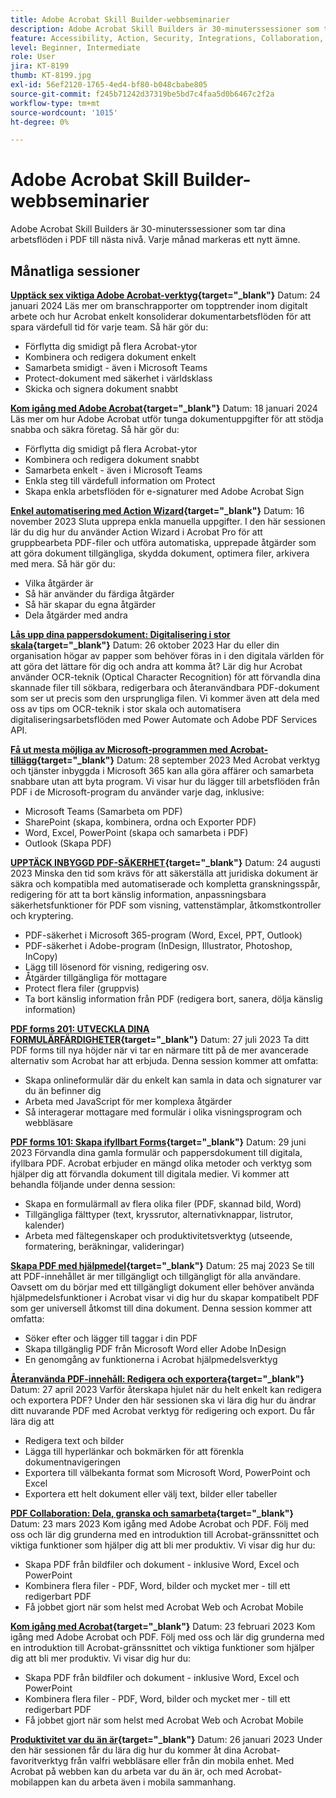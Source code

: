 ```yaml
---
title: Adobe Acrobat Skill Builder-webbseminarier
description: Adobe Acrobat Skill Builders är 30-minuterssessioner som tar dina arbetsflöden i PDF till nästa nivå
feature: Accessibility, Action, Security, Integrations, Collaboration, Edit PDF, Convert PDF, Share, Mobile, Skill Builder, Form
level: Beginner, Intermediate
role: User
jira: KT-8199
thumb: KT-8199.jpg
exl-id: 56ef2120-1765-4ed4-bf80-b048cbabe805
source-git-commit: f245b71242d37319be5bd7c4faa5d0b6467c2f2a
workflow-type: tm+mt
source-wordcount: '1015'
ht-degree: 0%

---
```


# Adobe Acrobat Skill Builder-webbseminarier

Adobe Acrobat Skill Builders är 30-minuterssessioner som tar dina arbetsflöden i PDF till nästa nivå. Varje månad markeras ett nytt ämne.

## Månatliga sessioner

**[Upptäck sex viktiga Adobe Acrobat-verktyg](https://www.adobe.com/documentcloud/webinars/discover-6-essential-adobe-acrobat-tools.html){target="_blank"}**
Datum: 24 januari 2024 Läs mer om branschrapporter om topptrender inom digitalt arbete och hur Acrobat enkelt konsoliderar dokumentarbetsflöden för att spara värdefull tid för varje team.
Så här gör du:

* Förflytta dig smidigt på flera Acrobat-ytor
* Kombinera och redigera dokument enkelt
* Samarbeta smidigt - även i Microsoft Teams
* Protect-dokument med säkerhet i världsklass
* Skicka och signera dokument snabbt

**[Kom igång med Adobe Acrobat](https://www.adobe.com/documentcloud/webinars/get-started-with-adobe-acrobat.html){target="_blank"}**
Datum: 18 januari 2024 Läs mer om hur Adobe Acrobat utför tunga dokumentuppgifter för att stödja snabba och säkra företag.
Så här gör du:

* Förflytta dig smidigt på flera Acrobat-ytor
* Kombinera och redigera dokument snabbt
* Samarbeta enkelt - även i Microsoft Teams
* Enkla steg till värdefull information om Protect
* Skapa enkla arbetsflöden för e-signaturer med Adobe Acrobat Sign

**[Enkel automatisering med Action Wizard](https://teamwork.adobe.com/adobe-acrobat-skill-builder/attendease/networking/experience/41d505bb-252a-4e26-9576-6ae82293e6c9/97be1628-5cb6-44be-ac61-c0cc26fbb58d){target="_blank"}**
Datum: 16 november 2023 Sluta upprepa enkla manuella uppgifter. I den här sessionen lär du dig hur du använder Action Wizard i Acrobat Pro för att gruppbearbeta PDF-filer och utföra automatiska, upprepade åtgärder som att göra dokument tillgängliga, skydda dokument, optimera filer, arkivera med mera. Så här gör du:

* Vilka åtgärder är
* Så här använder du färdiga åtgärder
* Så här skapar du egna åtgärder
* Dela åtgärder med andra

**[Lås upp dina pappersdokument: Digitalisering i stor skala](https://teamwork.adobe.com/adobe-acrobat-skill-builder/attendease/networking/experience/46e148fe-92c0-4d79-ac83-8888e9f0521e/dfcf3b90-4390-4c6e-abd9-20ba6e913dc1){target="_blank"}**
Datum: 26 oktober 2023 Har du eller din organisation högar av papper som behöver föras in i den digitala världen för att göra det lättare för dig och andra att komma åt? Lär dig hur Acrobat använder OCR-teknik (Optical Character Recognition) för att förvandla dina skannade filer till sökbara, redigerbara och återanvändbara PDF-dokument som ser ut precis som den ursprungliga filen. Vi kommer även att dela med oss av tips om OCR-teknik i stor skala och automatisera digitaliseringsarbetsflöden med Power Automate och Adobe PDF Services API.

**[Få ut mesta möjliga av Microsoft-programmen med Acrobat-tillägg](https://teamwork.adobe.com/adobe-acrobat-skill-builder/attendease/networking/experience/8b4ea780-6e4d-48b6-8c70-ea10245a5a64/b4fe64de-3614-4a6d-94c6-ff6612ac07fb){target="_blank"}**
Datum: 28 september 2023 Med Acrobat verktyg och tjänster inbyggda i Microsoft 365 kan alla göra affärer och samarbeta snabbare utan att byta program. Vi visar hur du lägger till arbetsflöden från PDF i de Microsoft-program du använder varje dag, inklusive:

* Microsoft Teams (Samarbeta om PDF)
* SharePoint (skapa, kombinera, ordna och Exporter PDF)
* Word, Excel, PowerPoint (skapa och samarbeta i PDF)
* Outlook (Skapa PDF)

**[UPPTÄCK INBYGGD PDF-SÄKERHET](https://teamwork.adobe.com/adobe-acrobat-skill-builder/attendease/networking/experience/b454ab64-9c2e-4aec-bcf9-ca82e3a6b869/3a456ace-042e-41c8-8e8c-d285e9ba0ab8){target="_blank"}**
Datum: 24 augusti 2023 Minska den tid som krävs för att säkerställa att juridiska dokument är säkra och kompatibla med automatiserade och kompletta granskningsspår, redigering för att ta bort känslig information, anpassningsbara säkerhetsfunktioner för PDF som visning, vattenstämplar, åtkomstkontroller och kryptering.

* PDF-säkerhet i Microsoft 365-program (Word, Excel, PPT, Outlook)
* PDF-säkerhet i Adobe-program (InDesign, Illustrator, Photoshop, InCopy)
* Lägg till lösenord för visning, redigering osv.
* Åtgärder tillgängliga för mottagare
* Protect flera filer (gruppvis)
* Ta bort känslig information från PDF (redigera bort, sanera, dölja känslig information)

**[PDF forms 201: UTVECKLA DINA FORMULÄRFÄRDIGHETER](https://adobe-acrobat-skill-builder.joinus.adobeevents.com/attendease/networking/experience/32518a73-e152-42b5-825c-b31ce53ab1f2/b9966934-6a5b-49c2-a9b0-d434543ce7f4){target="_blank"}**
Datum: 27 juli 2023 Ta ditt PDF forms till nya höjder när vi tar en närmare titt på de mer avancerade alternativ som Acrobat har att erbjuda. Denna session kommer att omfatta:

* Skapa onlineformulär där du enkelt kan samla in data och signaturer var du än befinner dig
* Arbeta med JavaScript för mer komplexa åtgärder
* Så interagerar mottagare med formulär i olika visningsprogram och webbläsare

**[PDF forms 101: Skapa ifyllbart Forms](https://adobe-acrobat-skill-builder.joinus.adobeevents.com/attendease/networking/experience/795f4bc7-db42-4022-a624-8a53c51174c6/9d685d0f-4a5b-4236-a1ef-081d1403fb41){target="_blank"}**
Datum: 29 juni 2023 Förvandla dina gamla formulär och pappersdokument till digitala, ifyllbara PDF. Acrobat erbjuder en mängd olika metoder och verktyg som hjälper dig att förvandla dokument till digitala medier. Vi kommer att behandla följande under denna session:

* Skapa en formulärmall av flera olika filer (PDF, skannad bild, Word)
* Tillgängliga fälttyper (text, kryssrutor, alternativknappar, listrutor, kalender)
* Arbeta med fältegenskaper och produktivitetsverktyg (utseende, formatering, beräkningar, valideringar)

**[Skapa PDF med hjälpmedel](https://teamwork.adobe.com/adobe-acrobat-skill-builder/attendease/networking/experience/4ff4d607-8c9f-47dd-ac4f-3b351a0a0fe3/2eb92255-d963-4ff7-b278-2a95a11db755){target="_blank"}**
Datum: 25 maj 2023 Se till att PDF-innehållet är mer tillgängligt och tillgängligt för alla användare. Oavsett om du börjar med ett tillgängligt dokument eller behöver använda hjälpmedelsfunktioner i Acrobat visar vi dig hur du skapar kompatibelt PDF som ger universell åtkomst till dina dokument. Denna session kommer att omfatta:

* Söker efter och lägger till taggar i din PDF
* Skapa tillgänglig PDF från Microsoft Word eller Adobe InDesign
* En genomgång av funktionerna i Acrobat hjälpmedelsverktyg

**[Återanvända PDF-innehåll: Redigera och exportera](https://adobe-acrobat-skill-builder.joinus.adobeevents.com/attendease/networking/experience/aac3b9af-7d54-4ea5-a6fa-61bc7acea87f/8d7341ee-ff0f-492a-b3fd-935bd11d4ed0){target="_blank"}**
Datum: 27 april 2023 Varför återskapa hjulet när du helt enkelt kan redigera och exportera PDF? Under den här sessionen ska vi lära dig hur du ändrar ditt nuvarande PDF med Acrobat verktyg för redigering och export. Du får lära dig att

* Redigera text och bilder
* Lägga till hyperlänkar och bokmärken för att förenkla dokumentnavigeringen
* Exportera till välbekanta format som Microsoft Word, PowerPoint och Excel
* Exportera ett helt dokument eller välj text, bilder eller tabeller

**[PDF Collaboration: Dela, granska och samarbeta](https://adobe-acrobat-skill-builder.joinus.adobeevents.com/attendease/networking/experience/0ef4709b-0a04-418e-a185-7efdd676c2dd/6a95bece-6f24-46f5-a17f-b408464281be){target="_blank"}**
Datum: 23 mars 2023 Kom igång med Adobe Acrobat och PDF. Följ med oss och lär dig grunderna med en introduktion till Acrobat-gränssnittet och viktiga funktioner som hjälper dig att bli mer produktiv. Vi visar dig hur du:

* Skapa PDF från bildfiler och dokument - inklusive Word, Excel och PowerPoint
* Kombinera flera filer - PDF, Word, bilder och mycket mer - till ett redigerbart PDF
* Få jobbet gjort när som helst med Acrobat Web och Acrobat Mobile

**[Kom igång med Acrobat](https://adobe-acrobat-skill-builder.joinus.adobeevents.com/attendease/networking/experience/5d8acc24-47a1-4db8-b419-8587bfb12708/fe8ec392-f29a-4e25-b7a3-61f48eea45ab){target="_blank"}**
Datum: 23 februari 2023 Kom igång med Adobe Acrobat och PDF. Följ med oss och lär dig grunderna med en introduktion till Acrobat-gränssnittet och viktiga funktioner som hjälper dig att bli mer produktiv. Vi visar dig hur du:

* Skapa PDF från bildfiler och dokument - inklusive Word, Excel och PowerPoint
* Kombinera flera filer - PDF, Word, bilder och mycket mer - till ett redigerbart PDF
* Få jobbet gjort när som helst med Acrobat Web och Acrobat Mobile

**[Produktivitet var du än är](https://adobe-acrobat-skill-builder.joinus.adobeevents.com/attendease/networking/experience/9ab6c7a2-5ca2-4670-9a33-2ac11a1cb542/0b591876-aeae-45af-b41a-07a8326043f2){target="_blank"}**
Datum: 26 januari 2023 Under den här sessionen får du lära dig hur du kommer åt dina Acrobat-favoritverktyg från valfri webbläsare eller från din mobila enhet. Med Acrobat på webben kan du arbeta var du än är, och med Acrobat-mobilappen kan du arbeta även i mobila sammanhang.
